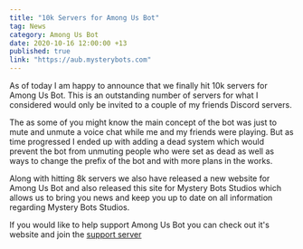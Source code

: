 ```yaml
---
title: "10k Servers for Among Us Bot"
tag: News
category: Among Us Bot
date: 2020-10-16 12:00:00 +13
published: true
link: "https://aub.mysterybots.com"
---
```


As of today I am happy to announce that we finally hit 10k servers for Among Us Bot. This is an outstanding number of servers for what I considered would only be invited to a couple of my friends Discord servers. 

The as some of you might know the main concept of the bot was just to mute and unmute a voice chat while me and my friends were playing. But as time progressed I ended up with adding a dead system which would prevent the bot from unmuting people who were set as dead as well as ways to change the prefix of the bot and with more plans in the works.

Along with hitting 8k servers we also have released a new website for Among Us Bot and also released this site for Mystery Bots Studios which allows us to bring you news and keep you up to date on all information regarding Mystery Bots Studios.

If you would like to help support Among Us Bot you can check out it's website and join the [support server](https://discord.gg/AD2a24y)